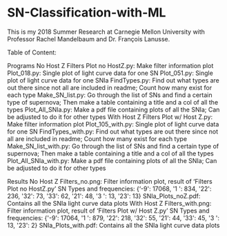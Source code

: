 # SN-Classification-with-ML

This is my 2018 Summer Research at Carnegie Mellon University with Professor Rachel Mandelbaum and Dr. François Lanusse. 

Table of Content:

Programs
    No Host Z
      Filters Plot no HostZ.py: Make filter information plot
      Plot_018.py: Single plot of light curve data for one SN
      Plot_051.py: Single plot of light curve data for one SNIa
      FindTypes.py: Find out what types are out there since not all are included in readme; Count how many exist for each type
      Make_SN_list.py: Go through the list of SNs and find a certain type of supernova; Then make a table containing a title         and a col of all the types
      Plot_All_SNIa.py: Make a pdf file containing plots of all the SNIa; Can be adjusted to do it for other types
    With Host Z
      Filters Plot w/ Host Z.py: Make filter information plot
      Plot_105_with.py: Single plot of light curve data for one SN
      FindTypes_with.py: Find out what types are out there since not all are included in readme; Count how many exist for each type
      Make_SN_list_with.py: Go through the list of SNs and find a certain type of supernova; Then make a table containing a title and a col of all the types
      Plot_All_SNIa_with.py: Make a pdf file containing plots of all the SNIa; Can be adjusted to do it for other types

Results
    No Host Z
      Filters_no.png: Filter information plot, result of ‘Filters Plot no HostZ.py’
      SN Types and frequencies: {‘-9': 17068, '1 ': 834, '22': 236, '32': 73, '33': 62, '21': 48, '3 ': 13, '23': 13}
      SNIa_Plots_noZ.pdf: Contains all the SNIa light curve data plots
    With Host Z
      Filters_with.png: Filter information plot, result of ‘Filters Plot w/ Host Z.py’
      SN Types and frequencies: {'-9': 17064, '1 ': 879, '22': 218, '32': 55, '21': 44, '33': 45, '3 ': 13, '23': 2}
      SNIa_Plots_with.pdf: Contains all the SNIa light curve data plots
